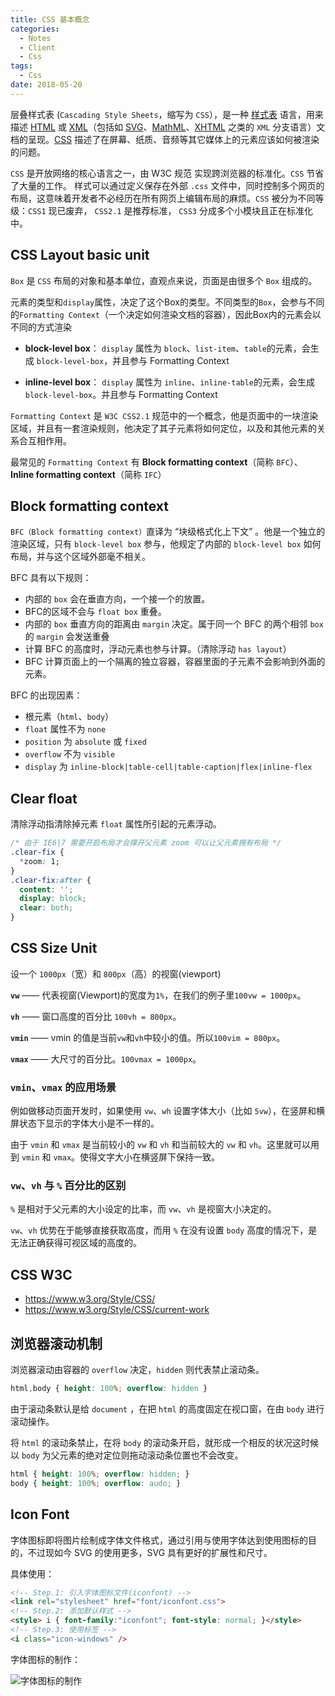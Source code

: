 ```yaml
---
title: CSS 基本概念
categories:
  - Notes
  - Client
  - Css
tags:
  - Css
date: 2018-05-20
---
```


层叠样式表 (`Cascading Style Sheets`，缩写为 `CSS`），是一种 [样式表](https://developer.mozilla.org/zh-CN/docs/Web/API/StyleSheet) 语言，用来描述 [HTML](https://developer.mozilla.org/zh-CN/docs/Web/HTML) 或 [XML](https://developer.mozilla.org/zh-CN/docs/Web/XML/XML_Introduction)（包括如 [SVG](https://developer.mozilla.org/zh-CN/docs/Web/SVG)、[MathML](https://developer.mozilla.org/zh-CN/docs/Web/MathML)、[XHTML](https://developer.mozilla.org/zh-CN/docs/Glossary/XHTML) 之类的 `XML` 分支语言）文档的呈现。[CSS](https://w3.org/Style/CSS/#specs) 描述了在屏幕、纸质、音频等其它媒体上的元素应该如何被渲染的问题。

`CSS` 是开放网络的核心语言之一，由 W3C 规范 实现跨浏览器的标准化。`CSS` 节省了大量的工作。 样式可以通过定义保存在外部 `.css` 文件中，同时控制多个网页的布局，这意味着开发者不必经历在所有网页上编辑布局的麻烦。`CSS` 被分为不同等级：`CSS1` 现已废弃， `CSS2.1` 是推荐标准， `CSS3` 分成多个小模块且正在标准化中。

<!-- more -->

## CSS Layout basic unit

`Box` 是 `CSS` 布局的对象和基本单位，直观点来说，页面是由很多个 `Box` 组成的。

元素的类型和`display`属性，决定了这个Box的类型。不同类型的`Box`，会参与不同的`Formatting Context`（一个决定如何渲染文档的容器），因此Box内的元素会以不同的方式渲染

- **block-level  box**： `display` 属性为 `block`、`list-item`、`table`的元素，会生成 `block-level-box`，并且参与 Formatting Context

- **inline-level box**： `display` 属性为 `inline`、`inline-table`的元素，会生成`block-level-box`。并且参与 Formatting Context

`Formatting Context` 是 `W3C CSS2.1` 规范中的一个概念，他是页面中的一块渲染区域，并且有一套渲染规则，他决定了其子元素将如何定位，以及和其他元素的关系合互相作用。

最常见的 `Formatting Context` 有 **Block formatting context**（简称 `BFC`）、**Inline formatting context**（简称 `IFC`）

## Block formatting context

`BFC（Block formatting context）`直译为 “块级格式化上下文” 。他是一个独立的渲染区域，只有 `block-level box` 参与，他规定了内部的 `block-level box` 如何布局，并与这个区域外部毫不相关。

BFC 具有以下规则：

- 内部的 `box` 会在垂直方向，一个接一个的放置。
- BFC的区域不会与 `float box` 重叠。
- 内部的 `box` 垂直方向的距离由 `margin` 决定。属于同一个 BFC 的两个相邻 `box` 的 `margin` 会发送重叠
- 计算 BFC 的高度时，浮动元素也参与计算。（清除浮动 `has layout`）
- BFC 计算页面上的一个隔离的独立容器，容器里面的子元素不会影响到外面的元素。

BFC 的出现因素：

- 根元素（`html`、`body`）
- `float` 属性不为 `none`
- `position`   为 `absolute` 或 `fixed`
- `overflow` 不为 `visible`
- `display`    为 `inline-block|table-cell|table-caption|flex|inline-flex`

## Clear float

清除浮动指清除掉元素 `float` 属性所引起的元素浮动。

```css
/* 由于 IE6|7 需要开启布局才会撑开父元素 zoom 可以让父元素拥有布局 */
.clear-fix {
  *zoom: 1;
}
.clear-fix:after {
  content: '';
  display: block;
  clear: both;
}
```

## CSS Size Unit

设一个 `1000px`（宽）和 `800px`（高）的视窗(viewport)

**`vw`** —— 代表视窗(Viewport)的宽度为`1%`，在我们的例子里`100vw = 1000px`。

**`vh`** —— 窗口高度的百分比 `100vh = 800px`。

**`vmin`** —— vmin 的值是当前`vw`和`vh`中较小的值。所以`100vim = 800px`。

**`vmax`** —— 大尺寸的百分比。`100vmax = 1000px`。

### `vmin`、`vmax` 的应用场景

例如做移动页面开发时，如果使用 `vw`、`wh` 设置字体大小（比如 `5vw`），在竖屏和横屏状态下显示的字体大小是不一样的。

由于 `vmin` 和 `vmax` 是当前较小的 `vw` 和 `vh` 和当前较大的 `vw` 和 `vh`。这里就可以用到 `vmin` 和 `vmax`。使得文字大小在横竖屏下保持一致。

### `vw`、`vh` 与 `%` 百分比的区别

`%` 是相对于父元素的大小设定的比率，而 `vw`、`vh` 是视窗大小决定的。

`vw`、`vh` 优势在于能够直接获取高度，而用 `%` 在没有设置 `body` 高度的情况下，是无法正确获得可视区域的高度的。

## CSS W3C

- https://www.w3.org/Style/CSS/
- https://www.w3.org/Style/CSS/current-work

## 浏览器滚动机制

浏览器滚动由容器的 `overflow` 决定，`hidden` 则代表禁止滚动条。

```css
html,body { height: 100%; overflow: hidden }
```

由于滚动条默认是给 `document` ，在把 `html` 的高度固定在视口窗，在由 `body` 进行滚动操作。

将 `html` 的滚动条禁止，在将 `body` 的滚动条开启，就形成一个相反的状况这时候以 `body` 为父元素的绝对定位则拖动滚动条位置也不会改变。

```css
html { height: 100%; overflow: hidden; }
body { height: 100%; overflow: audo; }
```

## Icon Font

字体图标即将图片绘制成字体文件格式，通过引用与使用字体达到使用图标的目的，不过现如今 SVG 的使用更多，SVG 具有更好的扩展性和尺寸。

具体使用：

~~~html
<!-- Step.1: 引入字体图标文件(iconfont) -->
<link rel="stylesheet" href="font/iconfont.css">
<!-- Step.2: 添加默认样式 -->
<style> i { font-family:"iconfont"; font-style: normal; }</style>
<!-- Step.3: 使用标签 -->
<i class="icon-windows" />
~~~

字体图标的制作：

![字体图标的制作](https://tva4.sinaimg.cn/large/006C2ocely8h4umnkig11j30gx08nwel.jpg)
